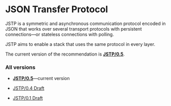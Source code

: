 JSON Transfer Protocol
======================

JSTP is a symmetric and asynchronous communication protocol encoded in JSON that works over several transport protocols with persistent connections—or stateless connections with polling.

JSTP aims to enable a stack that uses the same protocol in every layer.

The current version of the recommendation is **[JSTP/0.5](version/0.5/index.md)**.

### All versions

- **[JSTP/0.5](version/0.5/index.md)**—current version

- [JSTP/0.4 Draft](version/0.4/index.md)

- [JSTP/0.1 Draft](version/0.1/index.md)
